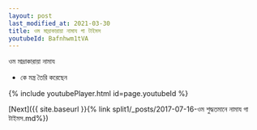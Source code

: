```yaml
---
layout: post
last_modified_at: 2021-03-30
title: ওম মাদ্রাকারায়া নামায গা টাইমস
youtubeId: Bafnhwm1tVA
---
```

 
 
 ওম মাদ্রাকারায়া নামায  
 
 -  কে মন্ত্র তৈরি করেছেন 
 
  
 
  
 
 
 
 
 
 


{% include youtubePlayer.html id=page.youtubeId %}
 
[Next]({{ site.baseurl }}{% link  split1/_posts/2017-07-16-ওম শুদ্ধতমানে নামায গা টাইমস.md%})
 
